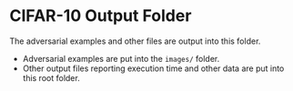 # CIFAR-10 Output Folder

The adversarial examples and other files are output into this folder.

- Adversarial examples are put into the `images/` folder.
- Other output files reporting execution time and other data are put into this root folder.
